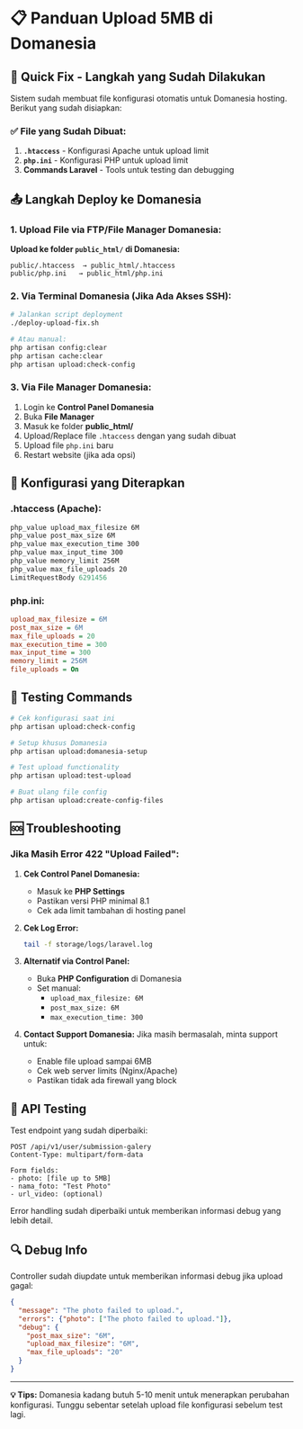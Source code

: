 # 📋 Panduan Upload 5MB di Domanesia

## 🚀 Quick Fix - Langkah yang Sudah Dilakukan

Sistem sudah membuat file konfigurasi otomatis untuk Domanesia hosting. Berikut yang sudah disiapkan:

### ✅ File yang Sudah Dibuat:
1. **`.htaccess`** - Konfigurasi Apache untuk upload limit
2. **`php.ini`** - Konfigurasi PHP untuk upload limit
3. **Commands Laravel** - Tools untuk testing dan debugging

## 📤 Langkah Deploy ke Domanesia

### 1. Upload File via FTP/File Manager Domanesia:

**Upload ke folder `public_html/` di Domanesia:**
```
public/.htaccess  → public_html/.htaccess
public/php.ini   → public_html/php.ini
```

### 2. Via Terminal Domanesia (Jika Ada Akses SSH):
```bash
# Jalankan script deployment
./deploy-upload-fix.sh

# Atau manual:
php artisan config:clear
php artisan cache:clear
php artisan upload:check-config
```

### 3. Via File Manager Domanesia:
1. Login ke **Control Panel Domanesia**
2. Buka **File Manager**
3. Masuk ke folder **public_html/**
4. Upload/Replace file `.htaccess` dengan yang sudah dibuat
5. Upload file `php.ini` baru
6. Restart website (jika ada opsi)

## 🔧 Konfigurasi yang Diterapkan

### .htaccess (Apache):
```apache
php_value upload_max_filesize 6M
php_value post_max_size 6M
php_value max_execution_time 300
php_value max_input_time 300
php_value memory_limit 256M
php_value max_file_uploads 20
LimitRequestBody 6291456
```

### php.ini:
```ini
upload_max_filesize = 6M
post_max_size = 6M
max_file_uploads = 20
max_execution_time = 300
max_input_time = 300
memory_limit = 256M
file_uploads = On
```

## 🧪 Testing Commands

```bash
# Cek konfigurasi saat ini
php artisan upload:check-config

# Setup khusus Domanesia
php artisan upload:domanesia-setup

# Test upload functionality
php artisan upload:test-upload

# Buat ulang file config
php artisan upload:create-config-files
```

## 🆘 Troubleshooting

### Jika Masih Error 422 "Upload Failed":

1. **Cek Control Panel Domanesia:**
   - Masuk ke **PHP Settings**
   - Pastikan versi PHP minimal 8.1
   - Cek ada limit tambahan di hosting panel

2. **Cek Log Error:**
   ```bash
   tail -f storage/logs/laravel.log
   ```

3. **Alternatif via Control Panel:**
   - Buka **PHP Configuration** di Domanesia
   - Set manual:
     - `upload_max_filesize: 6M`
     - `post_max_size: 6M`
     - `max_execution_time: 300`

4. **Contact Support Domanesia:**
   Jika masih bermasalah, minta support untuk:
   - Enable file upload sampai 6MB
   - Cek web server limits (Nginx/Apache)
   - Pastikan tidak ada firewall yang block

## 📱 API Testing

Test endpoint yang sudah diperbaiki:
```
POST /api/v1/user/submission-galery
Content-Type: multipart/form-data

Form fields:
- photo: [file up to 5MB]
- nama_foto: "Test Photo"
- url_video: (optional)
```

Error handling sudah diperbaiki untuk memberikan informasi debug yang lebih detail.

## 🔍 Debug Info

Controller sudah diupdate untuk memberikan informasi debug jika upload gagal:
```json
{
  "message": "The photo failed to upload.",
  "errors": {"photo": ["The photo failed to upload."]},
  "debug": {
    "post_max_size": "6M",
    "upload_max_filesize": "6M",
    "max_file_uploads": "20"
  }
}
```

---

**💡 Tips:** Domanesia kadang butuh 5-10 menit untuk menerapkan perubahan konfigurasi. Tunggu sebentar setelah upload file konfigurasi sebelum test lagi.